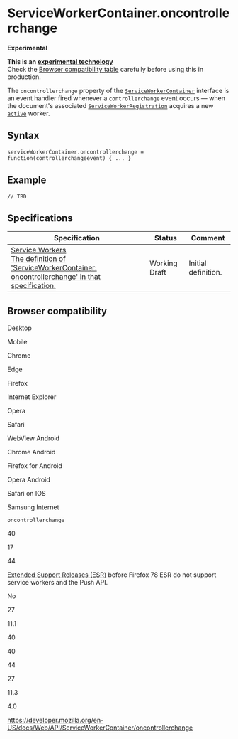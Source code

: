 ServiceWorkerContainer.oncontrollerchange
=========================================

**Experimental**

**This is an [experimental technology](https://developer.mozilla.org/en-US/docs/MDN/Guidelines/Conventions_definitions#experimental)**  
Check the [Browser compatibility table](#browser_compatibility) carefully before using this in production.

The `oncontrollerchange` property of the [`ServiceWorkerContainer`](../serviceworkercontainer) interface is an event handler fired whenever a `controllerchange` event occurs — when the document's associated [`ServiceWorkerRegistration`](../serviceworkerregistration) acquires a new [`active`](../serviceworkerregistration/active) worker.

Syntax
------

    serviceWorkerContainer.oncontrollerchange = function(controllerchangeevent) { ... }

Example
-------

    // TBD

Specifications
--------------

<table><thead><tr class="header"><th>Specification</th><th>Status</th><th>Comment</th></tr></thead><tbody><tr class="odd"><td><a href="https://w3c.github.io/ServiceWorker/#dom-serviceworkercontainer-oncontrollerchange">Service Workers<br />
<span class="small">The definition of 'ServiceWorkerContainer: oncontrollerchange' in that specification.</span></a></td><td><span class="spec-wd">Working Draft</span></td><td>Initial definition.</td></tr></tbody></table>

Browser compatibility
---------------------

Desktop

Mobile

Chrome

Edge

Firefox

Internet Explorer

Opera

Safari

WebView Android

Chrome Android

Firefox for Android

Opera Android

Safari on IOS

Samsung Internet

`oncontrollerchange`

40

17

44

[Extended Support Releases (ESR)](https://www.mozilla.org/en-US/firefox/organizations/) before Firefox 78 ESR do not support service workers and the Push API.

No

27

11.1

40

40

44

27

11.3

4.0

<a href="https://developer.mozilla.org/en-US/docs/Web/API/ServiceWorkerContainer/oncontrollerchange" class="_attribution-link">https://developer.mozilla.org/en-US/docs/Web/API/ServiceWorkerContainer/oncontrollerchange</a>
